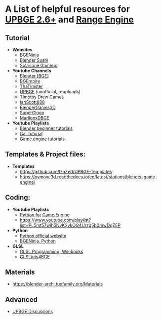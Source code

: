 # A List of helpful resources for [UPBGE 2.6+](https://kitsuystudio.itch.io/upbge-026) and [Range Engine](https://rangeengine.tech/)

## Tutorial
- **Websites**
  - [BGENinja](https://chrisbradleyjones.github.io/bgeninja/)
  - [Blender Sushi](https://blendersushi.blogspot.com/2014/02/)
  - [Solarlune Gameup](http://solarlune-gameup.blogspot.com/)
- **Youtube Channels**
  - [Blender \[BGE\]](https://youtube.com/@blenderbge4143)
  - [BGEmpire](https://youtube.com/@BGEmpire)
  - [ThaTimster](https://youtube.com/@ThaTimster)
  - [UPBGE](https://youtube.com/@upbge7783) (unofficial, reuploads)
  - [Timothy Drew Games](https://youtube.com/c/TimothyDrew14120)
  - [IanScott888](https://www.youtube.com/@ianscott888BlenderTutorials)
  - [BlenderGames3D](https://www.youtube.com/@blendergames3d600)
  - [SuperGloop](https://www.youtube.com/@SuperGloopBGE)
  - [MarllonxDBGE](https://www.youtube.com/@MarllonxDBGE)
- **Youtube Playlists**
  - [Blender beginner tutorials](https://youtube.com/playlist?list=PLda3VoSoc_TSS7ht07sCt8zDCyAenOG6i)
  - [Car tutorial](https://youtube.com/playlist?list=PLGHvztUHDBeeO2QqHpcKGyA9MhoINZauK)
  - [Game engine tutorials](https://www.youtube.com/@UnidayStudio/playlists)
## Templates & Project files:
- **Templates**
  - https://github.com/IzaZed/UPBGE-Templates
  - https://pymove3d.readthedocs.io/en/latest/stations/blender-game-engine/
## Coding:
- **Youtube Playlists**
  - [Python for Game Engine](https://www.youtube.com/watch?v=vvMTaxNXgxA&list=PLsyF0WLJuJPVtB1dwwS5QhgHhTLOdDlvm)
  - https://www.youtube.com/playlist?list=PL5mt57wjh5NyK2vkOG4Urzg5b0mwDqZEP
- **Python**
  - [Python official website](https://python.org)
  - [BGENinja, Python](https://chrisbradleyjones.github.io/bgeninja/courses/python/intro.html)
- **GLSL**
  - [GLSL Programming, Wikibooks](https://en.wikibooks.org/wiki/GLSL_Programming/Blender)
  - [GLSLtuts4BGE](https://yarbrough08.wixsite.com/glsltutorials4bge)
## Materials
  - https://blender-archi.tuxfamily.org/Materials
## Advanced
- [UPBGE Discussions](https://github.com/UPBGE/upbge/discussions/)
